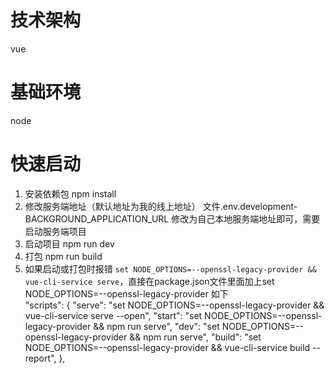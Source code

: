 # 技术架构
vue

# 基础环境
node

# 快速启动
1. 安装依赖包 npm install<br>
2. 修改服务端地址（默认地址为我的线上地址） 文件.env.development-BACKGROUND_APPLICATION_URL 修改为自己本地服务端地址即可，需要启动服务端项目 <br>
3. 启动项目 npm run dev <br>
4. 打包 npm run build<br>
5. 如果启动或打包时报错 `set NODE_OPTIONS=--openssl-legacy-provider && vue-cli-service serve`，直接在package.json文件里面加上set NODE_OPTIONS=--openssl-legacy-provider 如下 <br>
   "scripts": {
   "serve": "set NODE_OPTIONS=--openssl-legacy-provider && vue-cli-service serve --open",
   "start": "set NODE_OPTIONS=--openssl-legacy-provider && npm run serve",
   "dev": "set NODE_OPTIONS=--openssl-legacy-provider && npm run serve",
   "build": "set NODE_OPTIONS=--openssl-legacy-provider && vue-cli-service build --report",
   },



